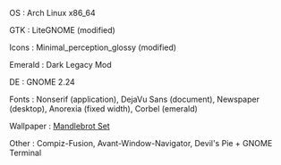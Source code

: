 OS
:  Arch Linux x86_64

GTK
:  LiteGNOME (modified)

Icons
:  Minimal_perception_glossy (modified)

Emerald
:  Dark Legacy Mod

DE
:  GNOME 2.24

Fonts
:  Nonserif <span class="smalltext">(application)</span>, DejaVu Sans <span class="smalltext">(document)</span>, Newspaper <span class="smalltext">(desktop)</span>, Anorexia <span class="smalltext">(fixed width)</span>, Corbel <span class="smalltext">(emerald)</span>

Wallpaper
:  [Mandlebrot Set](http://varean.deviantart.com/art/Mandlebrot-Set-32953875)

Other
:  Compiz-Fusion, Avant-Window-Navigator, Devil's Pie + GNOME Terminal

